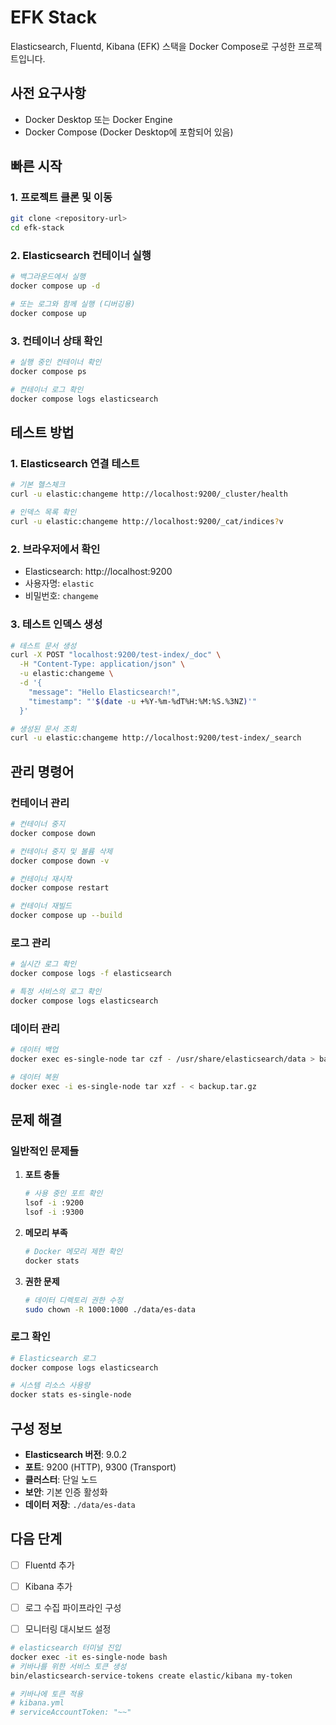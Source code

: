# EFK Stack

Elasticsearch, Fluentd, Kibana (EFK) 스택을 Docker Compose로 구성한 프로젝트입니다.

## 사전 요구사항

- Docker Desktop 또는 Docker Engine
- Docker Compose (Docker Desktop에 포함되어 있음)

## 빠른 시작

### 1. 프로젝트 클론 및 이동
```bash
git clone <repository-url>
cd efk-stack
```

### 2. Elasticsearch 컨테이너 실행
```bash
# 백그라운드에서 실행
docker compose up -d

# 또는 로그와 함께 실행 (디버깅용)
docker compose up
```

### 3. 컨테이너 상태 확인
```bash
# 실행 중인 컨테이너 확인
docker compose ps

# 컨테이너 로그 확인
docker compose logs elasticsearch
```

## 테스트 방법

### 1. Elasticsearch 연결 테스트
```bash
# 기본 헬스체크
curl -u elastic:changeme http://localhost:9200/_cluster/health

# 인덱스 목록 확인
curl -u elastic:changeme http://localhost:9200/_cat/indices?v
```

### 2. 브라우저에서 확인
- Elasticsearch: http://localhost:9200
- 사용자명: `elastic`
- 비밀번호: `changeme`

### 3. 테스트 인덱스 생성
```bash
# 테스트 문서 생성
curl -X POST "localhost:9200/test-index/_doc" \
  -H "Content-Type: application/json" \
  -u elastic:changeme \
  -d '{
    "message": "Hello Elasticsearch!",
    "timestamp": "'$(date -u +%Y-%m-%dT%H:%M:%S.%3NZ)'"
  }'

# 생성된 문서 조회
curl -u elastic:changeme http://localhost:9200/test-index/_search
```

## 관리 명령어

### 컨테이너 관리
```bash
# 컨테이너 중지
docker compose down

# 컨테이너 중지 및 볼륨 삭제
docker compose down -v

# 컨테이너 재시작
docker compose restart

# 컨테이너 재빌드
docker compose up --build
```

### 로그 관리
```bash
# 실시간 로그 확인
docker compose logs -f elasticsearch

# 특정 서비스의 로그 확인
docker compose logs elasticsearch
```

### 데이터 관리
```bash
# 데이터 백업
docker exec es-single-node tar czf - /usr/share/elasticsearch/data > backup.tar.gz

# 데이터 복원
docker exec -i es-single-node tar xzf - < backup.tar.gz
```

## 문제 해결

### 일반적인 문제들

1. **포트 충돌**
   ```bash
   # 사용 중인 포트 확인
   lsof -i :9200
   lsof -i :9300
   ```

2. **메모리 부족**
   ```bash
   # Docker 메모리 제한 확인
   docker stats
   ```

3. **권한 문제**
   ```bash
   # 데이터 디렉토리 권한 수정
   sudo chown -R 1000:1000 ./data/es-data
   ```

### 로그 확인
```bash
# Elasticsearch 로그
docker compose logs elasticsearch

# 시스템 리소스 사용량
docker stats es-single-node
```

## 구성 정보

- **Elasticsearch 버전**: 9.0.2
- **포트**: 9200 (HTTP), 9300 (Transport)
- **클러스터**: 단일 노드
- **보안**: 기본 인증 활성화
- **데이터 저장**: `./data/es-data`

## 다음 단계

- [ ] Fluentd 추가
- [ ] Kibana 추가
- [ ] 로그 수집 파이프라인 구성
- [ ] 모니터링 대시보드 설정


```bash
# elasticsearch 터미널 진입
docker exec -it es-single-node bash
# 키바나를 위한 서비스 토큰 생성
bin/elasticsearch-service-tokens create elastic/kibana my-token

# 키바나에 토큰 적용
# kibana.yml
# serviceAccountToken: "~~"
```
